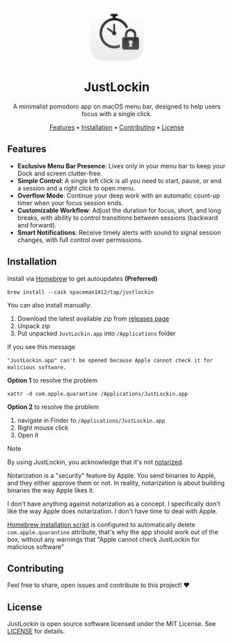 <div align="center">
  <img
    src="./docs/icon.png"
    alt="JustLockin"
  >
  <h1>
    JustLockin
  </h1>
  <p>
    A minimalist pomodoro app on macOS menu bar, designed to help users focus with a single click.
  </p>
  <p>
    <a href="#features">Features</a> •
    <a href="#installation">Installation</a> •
    <a href="#contributing">Contributing</a> •
    <a href="#license">License</a> 
  </p>
</div>

## Features

- **Exclusive Menu Bar Presence**: Lives only in your menu bar to keep your Dock and screen clutter-free.
- **Simple Control**: A single left click is all you need to start, pause, or end a session and a right click to open menu.
- **Overflow Mode**: Continue your deep work with an automatic count-up timer when your focus session ends.
- **Customizable Workflow**: Adjust the duration for focus, short, and long breaks, with ability to control transitions between sessions (backward and forward).
- **Smart Notifications**: Receive timely alerts with sound to signal session changes, with full control over permissions.

## Installation

Install via [Homebrew](https://brew.sh/) to get autoupdates **(Preferred)**

```
brew install --cask spaceman1412/tap/justlockin
```

You can also install manually:

1. Download the latest available zip from [releases page](https://downloadlink)
2. Unpack zip
3. Put unpacked `JustLockin.app` into `/Applications` folder

If you see this message

```
"JustLockin.app" can't be opened because Apple cannot check it for malicious software.
```

**Option 1** to resolve the problem

```
xattr -d com.apple.quarantine /Applications/JustLockin.app
```

**Option 2** to resolve the problem

1. navigate in Finder to `/Applications/JustLockin.app`
2. Right mouse click
3. Open it

> [!NOTE]
> By using JustLockin, you acknowledge that it's not [notarized](https://developer.apple.com/documentation/security/notarizing_macos_software_before_distribution).
>
> Notarization is a "security" feature by Apple.
> You send binaries to Apple, and they either approve them or not.
> In reality, notarization is about building binaries the way Apple likes it.
>
> I don't have anything against notarization as a concept.
> I specifically don't like the way Apple does notarization.
> I don't have time to deal with Apple.
>
> [Homebrew installation script](https://github.com/spaceman1412/homebrew-tap/blob/main/Casks/justlockin.rb) is configured to
> automatically delete `com.apple.quarantine` attribute, that's why the app should work out of the box, without any warnings that
> "Apple cannot check JustLockin for malicious software"

## Contributing

Feel free to share, open issues and contribute to this project! :heart:

## License

JustLockin is open source software licensed under the MIT License. See [LICENSE](LICENSE) for details.
